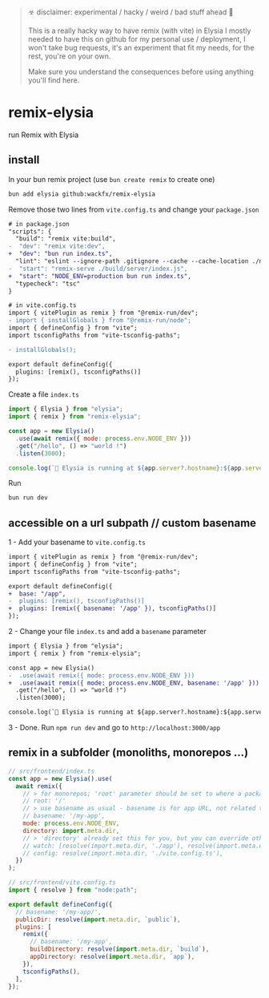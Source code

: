 > ☣️ disclaimer: experimental / hacky / weird / bad stuff ahead 🧟
>
> This is a really hacky way to have remix (with vite) in Elysia
> I mostly needed to have this on github for my personal use / deployment,
> I won't take bug requests, it's an experiment that fit my needs, for the rest, you're on your own.
>
> Make sure you understand the consequences before using anything you'll find here.

# remix-elysia

run Remix with Elysia

## install

In your bun remix project (use `bun create remix` to create one)

```sh
bun add elysia github:wackfx/remix-elysia
```

Remove those two lines from `vite.config.ts` and change your `package.json`

```diff
# in package.json
"scripts": {
  "build": "remix vite:build",
-  "dev": "remix vite:dev",
+  "dev": "bun run index.ts",
  "lint": "eslint --ignore-path .gitignore --cache --cache-location ./node_modules/.cache/eslint .",
-  "start": "remix-serve ./build/server/index.js",
+  "start": "NODE_ENV=production bun run index.ts",
  "typecheck": "tsc"
}

# in vite.config.ts
import { vitePlugin as remix } from "@remix-run/dev";
- import { installGlobals } from "@remix-run/node";
import { defineConfig } from "vite";
import tsconfigPaths from "vite-tsconfig-paths";

- installGlobals();

export default defineConfig({
  plugins: [remix(), tsconfigPaths()]
});

```

Create a file `index.ts`

```javascript
import { Elysia } from "elysia";
import { remix } from "remix-elysia";

const app = new Elysia()
  .use(await remix({ mode: process.env.NODE_ENV }))
  .get("/hello", () => "world !")
  .listen(3000);

console.log(`🦊 Elysia is running at ${app.server?.hostname}:${app.server?.port}`);
```

Run

```bash
bun run dev
```

## accessible on a url subpath // custom basename

1 - Add your basename to `vite.config.ts`

```diff
import { vitePlugin as remix } from "@remix-run/dev";
import { defineConfig } from "vite";
import tsconfigPaths from "vite-tsconfig-paths";

export default defineConfig({
+  base: "/app",
-  plugins: [remix(), tsconfigPaths()]
+  plugins: [remix({ basename: '/app' }), tsconfigPaths()]
});
```

2 - Change your file `index.ts` and add a `basename` parameter

```diff
import { Elysia } from "elysia";
import { remix } from "remix-elysia";

const app = new Elysia()
-  .use(await remix({ mode: process.env.NODE_ENV }))
+  .use(await remix({ mode: process.env.NODE_ENV, basename: '/app' }))
  .get("/hello", () => "world !")
  .listen(3000);

console.log(`🦊 Elysia is running at ${app.server?.hostname}:${app.server?.port}`);
```

3 - Done. Run `npm run dev` and go to `http://localhost:3000/app`

## remix in a subfolder (monoliths, monorepos ...)

```javascript
// src/frontend/index.ts
const app = new Elysia().use(
  await remix({
    // > for monorepos; 'root' parameter should be set to where a package.json file is
    // root: '/'
    // > use basename as usual - basename is for app URL, not related to folder / code location
    // basename: '/my-app',
    mode: process.env.NODE_ENV,
    directory: import.meta.dir,
    // > 'directory' already set this for you, but you can override other params as well
    // watch: [resolve(import.meta.dir, './app'), resolve(import.meta.dir, './public')],
    // config: resolve(import.meta.dir, './vite.config.ts'),
  })
);

// src/frontend/vite.config.ts
import { resolve } from "node:path";

export default defineConfig({
  // basename: '/my-app/',
  publicDir: resolve(import.meta.dir, `public`),
  plugins: [
    remix({
      // basename: '/my-app',
      buildDirectory: resolve(import.meta.dir, `build`),
      appDirectory: resolve(import.meta.dir, `app`),
    }),
    tsconfigPaths(),
  ],
});
```
